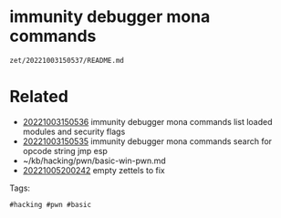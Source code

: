 # immunity debugger mona commands

` zet/20221003150537/README.md `

# Related

- [20221003150536](/zet/20221003150536/README.md) immunity debugger mona commands list loaded modules and security flags
- [20221003150535](/zet/20221003150535/README.md) immunity debugger mona commands search for opcode string jmp esp
- ~/kb/hacking/pwn/basic-win-pwn.md
- [20221005200242](/zet/20221005200242/README.md) empty zettels to fix

Tags:

    #hacking #pwn #basic 

